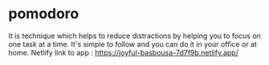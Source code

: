 # pomodoro 
It is technique which helps to reduce distractions by helping you to focus on one task at a time. It's simple to follow and you can do it in your office or at home. 
Netlify link to app : https://joyful-basbousa-7d7f9b.netlify.app/
